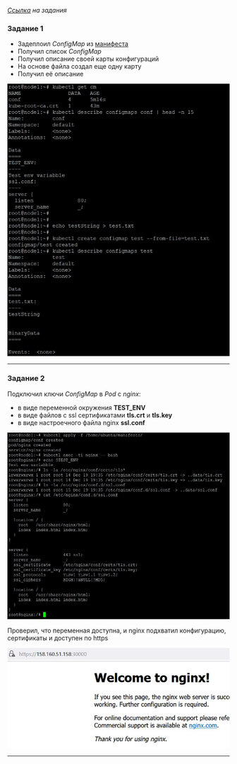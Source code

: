 _[Ссылка](https://github.com/netology-code/clokub-homeworks/blob/clokub-5/14.3.md) на задания_

### Задание 1

- Задеплоил _ConfigMap_ из [манифеста](./ansible/files/manifests/configmap.yaml)  
- Получил список _ConfigMap_
- Получил описание своей карты конфигураций
- На основе файла создал еще одну карту
- Получил её описание

![1](./attachment/1.jpg)

---

### Задание 2

Подключил ключи _ConfigMap_ в _Pod_ c _nginx_:
- в виде переменной окружения **TEST_ENV**
- в виде файлов с ssl сертификатами **tls.crt** и **tls.key**
- в виде настроечного файла nginx **ssl.conf**

![2](./attachment/2.jpg)

Проверил, что переменная доступна, и nginx подхватил конфигурацию, сертификаты и доступен по https

![3](./attachment/3.jpg)

---
